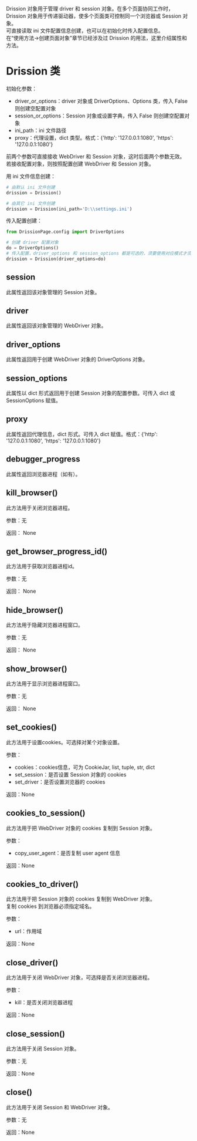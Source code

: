 Drission 对象用于管理 driver 和 session 对象。在多个页面协同工作时，Drission 对象用于传递驱动器，使多个页面类可控制同一个浏览器或 Session 对象。  
可直接读取 ini 文件配置信息创建，也可以在初始化时传入配置信息。  
在“使用方法->创建页面对象”章节已经涉及过 Drission 的用法，这里介绍属性和方法。

# Drission 类

初始化参数：

- driver_or_options：driver 对象或 DriverOptions、Options 类，传入 False 则创建空配置对象
- session_or_options：Session 对象或设置字典，传入 False 则创建空配置对象
- ini_path：ini 文件路径
- proxy：代理设置，dict 类型。格式：{'http': '127.0.0.1:1080', 'https': '127.0.0.1:1080'}

前两个参数可直接接收 WebDriver 和 Session 对象，这时后面两个参数无效。  
若接收配置对象，则按照配置创建 WebDriver 和 Session 对象。

用 ini 文件信息创建：

```python
# 由默认 ini 文件创建
drission = Drission()  

# 由其它 ini 文件创建
drission = Drission(ini_path='D:\\settings.ini')  
```

传入配置创建：

```python
from DrissionPage.config import DriverOptions

# 创建 driver 配置对象
do = DriverOptions()  
# 传入配置，driver_options 和 session_options 都是可选的，须要使用对应模式才须要传入
drission = Drission(driver_options=do)  
```

## session

此属性返回该对象管理的 Session 对象。

## driver

此属性返回该对象管理的 WebDriver 对象。

## driver_options

此属性返回用于创建 WebDriver 对象的 DriverOptions 对象。

## session_options

此属性以 dict 形式返回用于创建 Session 对象的配置参数。可传入 dict 或 SessionOptions 赋值。

## proxy

此属性返回代理信息，dict 形式。可传入 dict 赋值。格式：{'http': '127.0.0.1:1080', 'https': '127.0.0.1:1080'}

## debugger_progress

此属性返回浏览器进程（如有）。

## kill_browser()

此方法用于关闭浏览器进程。

参数：无

返回： None

## get_browser_progress_id()

此方法用于获取浏览器进程id。

参数：无

返回： None

## hide_browser()

此方法用于隐藏浏览器进程窗口。

参数：无

返回： None

## show_browser()

此方法用于显示浏览器进程窗口。

参数：无

返回： None

## set_cookies()

此方法用于设置cookies。可选择对某个对象设置。

参数：

- cookies：cookies信息，可为 CookieJar, list, tuple, str, dict
- set_session：是否设置 Session 对象的 cookies
- set_driver：是否设置浏览器的 cookies

返回：None

## cookies_to_session()

此方法用于把 WebDriver 对象的 cookies 复制到 Session 对象。

参数：

- copy_user_agent：是否复制 user agent 信息

返回：None

## cookies_to_driver()

此方法用于把 Session 对象的 cookies 复制到 WebDriver 对象。  
复制 cookies 到浏览器必须指定域名。

参数：

- url：作用域

返回：None

## close_driver()

此方法用于关闭 WebDriver 对象，可选择是否关闭浏览器进程。

参数：

- kill：是否关闭浏览器进程

返回：None

## close_session()

此方法用于关闭 Session 对象。

参数：无

返回：None

## close()

此方法用于关闭 Session 和 WebDriver 对象。

参数：无

返回：None